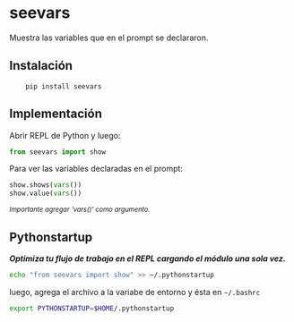 # seevars

Muestra las variables que en el prompt se declararon.

## Instalación
```
    pip install seevars
```

## Implementación
Abrir REPL de Python y luego:
```python
from seevars import show
```

Para ver las variables declaradas en el prompt:
```python
show.shows(vars())
show.value(vars())
```
<small><i>Importante agregar 'vars()' como argumento.</i></small>

## Pythonstartup

<b><i>Optimiza tu flujo de trabajo en el REPL cargando el módulo una sola vez.</i></b>
```bash
echo "from seevars import show" >> ~/.pythonstartup
```

luego, agrega el archivo a la variabe de entorno y ésta en `~/.bashrc`
```bash
export PYTHONSTARTUP=$HOME/.pythonstartup
```
